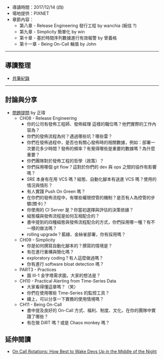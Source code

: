 
* 導讀時間：2017/12/14 (四)
* 場地提供：PIXNET
* 章節內容：
    * 第八章 - Release Engineering 發行工程 by wanchia (婉佳 ?)
    * 第九章 - Simplicity 簡單化 by win
    * 第十章 - 基於時間序列數據進行有效報警 by 曾義格
    * 第十一章 - Being On-Call 輪值 by John

---
## 導讀整理

* [共筆紀錄](https://hackmd.io/IKnFL-MbSQeH6Wd1IOt2cg)

---
## 討論與分享

* [問題提問](https://www.facebook.com/groups/sre.taiwan/permalink/935562133276358/) by 正瑋
    * CH08 - Release Engineering
        - 你的公司有發佈工程師、發佈經理 這樣的職位嗎？他們實際的工作內容為？
        - 你們的發佈流程為何？遇過哪些坑？哪些雷？
        - 你們在發佈過程中，是否也有關心發佈時的相關數據，例如：部署一次要花多少時間？發佈的頻率？有覺得哪些是重要的數據嗎？為什麼重要？
        - 你們團隊對於發佈工程的哲學（政策）？
        - 你們採用哪個 git flow？這對於你們的 dev 與 ops 之間的協作有影響嗎？
        - SRE 本身有在用 VCS 嗎？組態、自動化腳本有送進 VCS 嗎？使用的情況與情形？
        - 有人實踐 Push On Green 嗎？
        - 在你們的發佈流程中，有哪些權限控管的機制？是否有人為控管的步驟(關卡)？
        - 你使用的 CI Server 是？你當初選擇與評估的決策依據？
        - 組態檔與發佈流程是如何互相配合的？
        - 書中提到的四種組態與發佈流程配合的方式，你們採用哪一種？有不一樣的做法嗎？
        - rolling upgrade？藍綠、金絲雀部署，你有採用嗎？
    * CH09 - Simplicity
        - 你是如何撰寫自動化腳本的？撰寫的情境是？
        - 有在進行重構與簡化嗎？
        - exploratory coding？有人這麼做過嗎？
        - 你有進行 software bloat detection 嗎？
    * PART3 - Practices
        - 圖 III-1 金字塔需求圖，大家的想法是？
    * CH10 - Practical Alerting from Time-Series Data
        - 大家看得懂這章嗎？（笑）
        - 你們在使用哪些 Time-Series 的監控工具？
        - 續上，可以分享一下實務的使用情境嗎？
    * CH11 - Being On-Call
        - 書中提及良好的 On-Call 方式、福利、制度、文化，在你的團隊中實踐了哪些？
        - 有在做 DiRT 嗎？或是 Chaos monkey 嗎？



## 延伸閱讀

* [On Call Rotations: How Best to Wake Devs Up in the Middle of the Night](https://thenewstack.io/call-rotations-best-wake-devs-middle-night/)